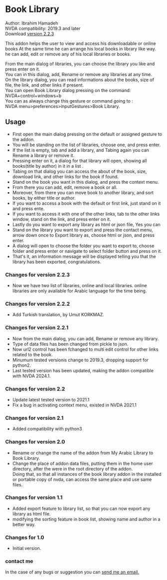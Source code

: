 # Book Library #

Author: Ibrahim Hamadeh  
NVDA compatibility: 2019.3 and later  
Download [version 2.2.3][1]  

This addon helps the user to view and access his downloadable or online books
At the same time he can arrange his local books in library like way.  
he can add, edit or remove any of his local libraries or books. 

From the main dialog of libraries, you can choose the library you like and press enter on it.  
You can in this dialog, add, Rename or remove any libraries at any time.  
On the library dialog, you can read informations about the books, size of file, the link, and other links if present.  
You can open Book Library dialog pressing on the command: NVDA+control+windows+b  
You can as always change this gesture or command going to :  
NVDA menu>preferences>inputGestures>Book Library.  

## Usage ##

*	First open the main dialog pressing on the default or assigned gesture to the addon.  
*	You will be standing on the list of libraries, choose one, and press enter.  
*	If the list is empty, tab and add a library, and Tabing again you can Rename a library or remove it.  
*	Pressing enter on it, a dialog for that library will open, showing all books(title by author) in it in a list .  
*	Tabing on that dialog you can access the about of the book, size, download link, and other links for the book if found.  
*	Stand on the book you want in this dialog, and press the context menu.  
*	From there you can add, edit, remove a book or all.  
*	Moreover, from there you can move book to another library, and sort books, by either title or author.  
*	If you want to access a book with the default or first link, just stand on it and press ente.  
*	If you want to access it with one of the other links, tab to the other links window, stand on the link, and press enter on it.  
*	Lastly do you want to export any library as html or json file, Yes you can  
*	Stand on the library you want to export and press the contact menu, arrow down once to Export library as, choose html or json, and press enter.  
*	A dialog will open to choose the folder you want to export to, choose folder and press enter or navigate to select folder button and press on it.  
*	That's it, an information message will be displayed telling you that the library has been exported, congratulations.  

### Changes for version 2.2.3 ###

*	Now we have two list of libraries, online and local libraries. 
online libraries are only available for Arabic language  for the time being.

### Changes for version 2.2.2 ###

*	Add Turkish translation, by Umut KORKMAZ.

### Changes for version 2.2.1 ###

*	Now from the main dialog, you can add, Rename or remove any library.
*	Type of data files has been changed from pickle to json.
*	Now url2 control has been fchanged to multi edit control for other links related to the book. 
*	Minumum tested versionis change to 2019.3, dropping support for python2.
*	Last tested version has been updated, making the addon compatible with NVDA 2024.1.

### Changes for version 2.2 ###

*	Update latest tested version to 2021.1  
*	Fix a bug in activating context menu, existed in NVDA 2021.1  

### Changes for version 2.1 ###

*	Added compatibility with python3  

### Changes for version 2.0 ###

*	Rename or change the name of the addon from My Arabic Library to Book Library.  
*	Change the place of addon data files, putting them in the home user directory, after the were in the root directory of the addon.  
Doing that, so that all instances of the book library addon in the installed or portable copy of nvda, can access the same place and use same files.  

### Changes for version 1.1 ###

*	Added export feature to library list, so that you can now export any library as html file.  
*	modifying the sorting feature in book list, showing name and author in a better way.  

### Changes for 1.0 ###

*	Initial version.

### contact me ###

In the case of any bugs or suggestion you can [send me an email.](mailto:ibra.hamadeh@hotmail.com)

[1]: https://github.com/ibrahim-s/bookLibrary/releases/download/v2.2.3/bookLibrary-2.2.3.nvda-addon
